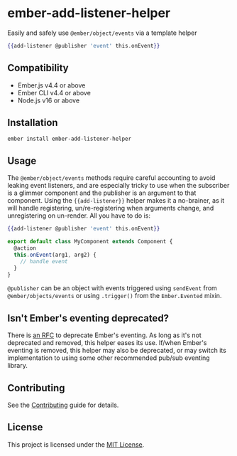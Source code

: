 # ember-add-listener-helper

Easily and safely use `@ember/object/events` via a template helper

```hbs
{{add-listener @publisher 'event' this.onEvent}}
```


## Compatibility

* Ember.js v4.4 or above
* Ember CLI v4.4 or above
* Node.js v16 or above


## Installation

```
ember install ember-add-listener-helper
```


## Usage

The `@ember/object/events` methods require careful accounting to avoid leaking
event listeners, and are especially tricky to use when the subscriber is a
glimmer component and the publisher is an argument to that component. Using the
`{{add-listener}}` helper makes it a no-brainer, as it will handle registering,
un/re-registering when arguments change, and unregistering on un-render. All
you have to do is:

```hbs
{{add-listener @publisher 'event' this.onEvent}}
```

```javascript
export default class MyComponent extends Component {
  @action
  this.onEvent(arg1, arg2) {
    // handle event
  }
}
```


`@publisher` can be an object with events triggered using `sendEvent` from
`@ember/objects/events` or using `.trigger()` from the `Ember.Evented` mixin.


## Isn't Ember's eventing deprecated?

There is [an RFC](https://github.com/emberjs/rfcs/pull/528) to deprecate Ember's
eventing. As long as it's not deprecated and removed, this helper eases its use.
If/when Ember's eventing is removed, this helper may also be deprecated, or may
switch its implementation to using some other recommended pub/sub eventing
library.


## Contributing

See the [Contributing](CONTRIBUTING.md) guide for details.


## License

This project is licensed under the [MIT License](LICENSE.md).

